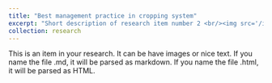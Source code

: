 ```yaml
---
title: "Best management practice in cropping system"
excerpt: "Short description of research item number 2 <br/><img src='/images/cropping_simulation_flowchat_500x300.png'>"
collection: research
---
```


This is an item in your research. It can be have images or nice text. If you name the file .md, it will be parsed as markdown. If you name the file .html, it will be parsed as HTML. 

